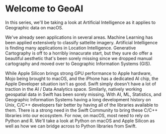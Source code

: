 # Welcome to GeoAI

In this series, we'll be taking a look at Artificial Intelligence as it applies to Geographic data on macOS.

We've already seen applications in several areas.  Machine Learning has been applied extensively to classify sattelite imagery.  Artificial Intelligence is finding many applications in Location Intelligence.  Generative Cartography is off to a horribly innacurate start, but they sure do offer a beautiful aesthetic that's been sorely missing since we dropped manual cartography and moved over to Geographic Information Systems (GIS).

While Apple Silicon brings strong GPU performance to Apple hardware, Mojo being brought to macOS, and the iPhone has a dedicated AI chip, the Apple Developer situation isn't as good.  Swift simply doesn't have a lot of traction in the AI / Data Analytics space.  Similarly, natively working geospatial data in Swift has been sorely missing.  With AI, ML, Statistics, and Geographic Information Systems having a long development history on Unix, C/C++ developers fair better by having all of the libraries available to them. There is a strong need in the Swift Community to bring these C/C++ libraries into our ecosystem.  For now, on macOS, most need to rely on Python and R.  We'll take a look at Python on macOS and Apple Silicon as well as how we can bridge across to Python libraries from Swift.




